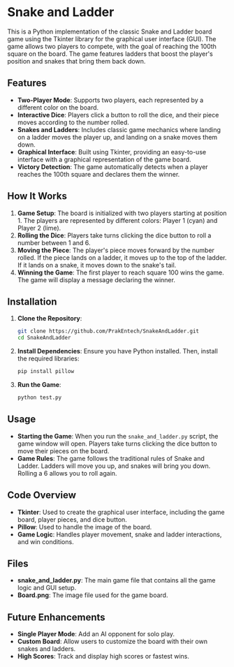 # Snake and Ladder

This is a Python implementation of the classic Snake and Ladder board game using the Tkinter library for the graphical user interface (GUI). The game allows two players to compete, with the goal of reaching the 100th square on the board. The game features ladders that boost the player's position and snakes that bring them back down.

## Features

- **Two-Player Mode**: Supports two players, each represented by a different color on the board.
- **Interactive Dice**: Players click a button to roll the dice, and their piece moves according to the number rolled.
- **Snakes and Ladders**: Includes classic game mechanics where landing on a ladder moves the player up, and landing on a snake moves them down.
- **Graphical Interface**: Built using Tkinter, providing an easy-to-use interface with a graphical representation of the game board.
- **Victory Detection**: The game automatically detects when a player reaches the 100th square and declares them the winner.

## How It Works

1. **Game Setup**: The board is initialized with two players starting at position 1. The players are represented by different colors: Player 1 (cyan) and Player 2 (lime).
2. **Rolling the Dice**: Players take turns clicking the dice button to roll a number between 1 and 6.
3. **Moving the Piece**: The player's piece moves forward by the number rolled. If the piece lands on a ladder, it moves up to the top of the ladder. If it lands on a snake, it moves down to the snake's tail.
4. **Winning the Game**: The first player to reach square 100 wins the game. The game will display a message declaring the winner.

## Installation

1. **Clone the Repository**:
   ```bash
   git clone https://github.com/PrakEntech/SnakeAndLadder.git
   cd SnakeAndLadder
   ```

2. **Install Dependencies**:
   Ensure you have Python installed. Then, install the required libraries:
   ```bash
   pip install pillow
   ```

3. **Run the Game**:
   ```bash
   python test.py
   ```

## Usage

- **Starting the Game**: When you run the `snake_and_ladder.py` script, the game window will open. Players take turns clicking the dice button to move their pieces on the board.
- **Game Rules**: The game follows the traditional rules of Snake and Ladder. Ladders will move you up, and snakes will bring you down. Rolling a 6 allows you to roll again.

## Code Overview

- **Tkinter**: Used to create the graphical user interface, including the game board, player pieces, and dice button.
- **Pillow**: Used to handle the image of the board.
- **Game Logic**: Handles player movement, snake and ladder interactions, and win conditions.

## Files

- **snake_and_ladder.py**: The main game file that contains all the game logic and GUI setup.
- **Board.png**: The image file used for the game board.

## Future Enhancements

- **Single Player Mode**: Add an AI opponent for solo play.
- **Custom Board**: Allow users to customize the board with their own snakes and ladders.
- **High Scores**: Track and display high scores or fastest wins.
